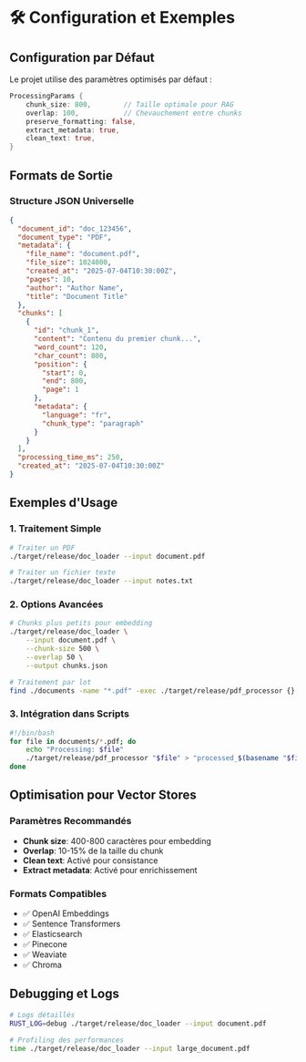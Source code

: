 # 🛠️ Configuration et Exemples

## Configuration par Défaut

Le projet utilise des paramètres optimisés par défaut :

```rust
ProcessingParams {
    chunk_size: 800,        // Taille optimale pour RAG
    overlap: 100,           // Chevauchement entre chunks
    preserve_formatting: false,
    extract_metadata: true,
    clean_text: true,
}
```

## Formats de Sortie

### Structure JSON Universelle
```json
{
  "document_id": "doc_123456",
  "document_type": "PDF",
  "metadata": {
    "file_name": "document.pdf",
    "file_size": 1024000,
    "created_at": "2025-07-04T10:30:00Z",
    "pages": 10,
    "author": "Author Name",
    "title": "Document Title"
  },
  "chunks": [
    {
      "id": "chunk_1",
      "content": "Contenu du premier chunk...",
      "word_count": 120,
      "char_count": 800,
      "position": {
        "start": 0,
        "end": 800,
        "page": 1
      },
      "metadata": {
        "language": "fr",
        "chunk_type": "paragraph"
      }
    }
  ],
  "processing_time_ms": 250,
  "created_at": "2025-07-04T10:30:00Z"
}
```

## Exemples d'Usage

### 1. Traitement Simple
```bash
# Traiter un PDF
./target/release/doc_loader --input document.pdf

# Traiter un fichier texte
./target/release/doc_loader --input notes.txt
```

### 2. Options Avancées
```bash
# Chunks plus petits pour embedding
./target/release/doc_loader \
    --input document.pdf \
    --chunk-size 500 \
    --overlap 50 \
    --output chunks.json

# Traitement par lot
find ./documents -name "*.pdf" -exec ./target/release/pdf_processor {} \;
```

### 3. Intégration dans Scripts
```bash
#!/bin/bash
for file in documents/*.pdf; do
    echo "Processing: $file"
    ./target/release/pdf_processor "$file" > "processed_$(basename "$file" .pdf).json"
done
```

## Optimisation pour Vector Stores

### Paramètres Recommandés
- **Chunk size**: 400-800 caractères pour embedding
- **Overlap**: 10-15% de la taille du chunk
- **Clean text**: Activé pour consistance
- **Extract metadata**: Activé pour enrichissement

### Formats Compatibles
- ✅ OpenAI Embeddings
- ✅ Sentence Transformers
- ✅ Elasticsearch
- ✅ Pinecone
- ✅ Weaviate
- ✅ Chroma

## Debugging et Logs

```bash
# Logs détaillés
RUST_LOG=debug ./target/release/doc_loader --input document.pdf

# Profiling des performances
time ./target/release/doc_loader --input large_document.pdf
```
